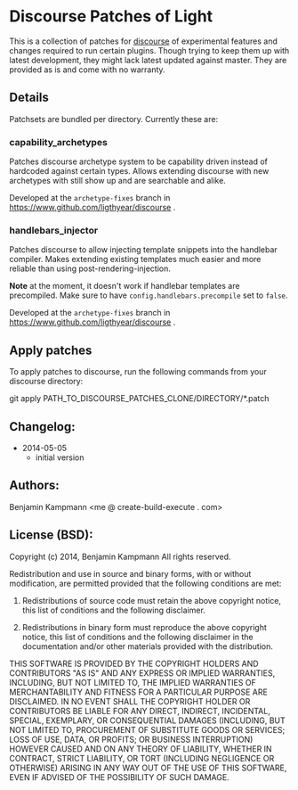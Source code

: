 # Discourse Patches of Light

This is a collection of patches for [discourse](https://www.github.com/discourse/discourse) of experimental features and changes required to run certain plugins. Though trying to keep them up with latest development, they might lack latest updated against master. They are provided as is and come with no warranty.

## Details

Patchsets are bundled per directory. Currently these are:

### capability_archetypes

Patches discourse archetype system to be capability driven instead of hardcoded against certain types. Allows extending discourse with new archetypes with still show up and are searchable and alike.

Developed at the `archetype-fixes` branch in https://www.github.com/ligthyear/discourse .

### handlebars_injector

Patches discourse to allow injecting template snippets into the handlebar compiler. Makes extending existing templates much easier and more reliable than using post-rendering-injection.

**Note** at the moment, it doesn't work if handlebar templates are precompiled. Make sure to have `config.handlebars.precompile` set to `false`.

Developed at the `archetype-fixes` branch in https://www.github.com/ligthyear/discourse .

## Apply patches

To apply patches to discourse, run the following commands from your discourse directory:

  git apply PATH_TO_DISCOURSE_PATCHES_CLONE/DIRECTORY/*.patch

## Changelog:

 * 2014-05-05
   - initial version

## Authors:
Benjamin Kampmann <me @ create-build-execute . com>

## License (BSD):
Copyright (c) 2014, Benjamin Kampmann
All rights reserved.

Redistribution and use in source and binary forms, with or without modification, are permitted provided that the following conditions are met:

1. Redistributions of source code must retain the above copyright notice, this list of conditions and the following disclaimer.

2. Redistributions in binary form must reproduce the above copyright notice, this list of conditions and the following disclaimer in the documentation and/or other materials provided with the distribution.

THIS SOFTWARE IS PROVIDED BY THE COPYRIGHT HOLDERS AND CONTRIBUTORS "AS IS" AND ANY EXPRESS OR IMPLIED WARRANTIES, INCLUDING, BUT NOT LIMITED TO, THE IMPLIED WARRANTIES OF MERCHANTABILITY AND FITNESS FOR A PARTICULAR PURPOSE ARE DISCLAIMED. IN NO EVENT SHALL THE COPYRIGHT HOLDER OR CONTRIBUTORS BE LIABLE FOR ANY DIRECT, INDIRECT, INCIDENTAL, SPECIAL, EXEMPLARY, OR CONSEQUENTIAL DAMAGES (INCLUDING, BUT NOT LIMITED TO, PROCUREMENT OF SUBSTITUTE GOODS OR SERVICES; LOSS OF USE, DATA, OR PROFITS; OR BUSINESS INTERRUPTION) HOWEVER CAUSED AND ON ANY THEORY OF LIABILITY, WHETHER IN CONTRACT, STRICT LIABILITY, OR TORT (INCLUDING NEGLIGENCE OR OTHERWISE) ARISING IN ANY WAY OUT OF THE USE OF THIS SOFTWARE, EVEN IF ADVISED OF THE POSSIBILITY OF SUCH DAMAGE.


